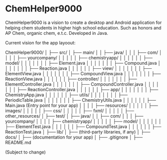 # ChemHelper9000

ChemHelper9000 is a vision to create a desktop and Android application for helping chem students in higher high school education. Such as honors and AP Chem, organic chem, e.t.c. Developed in Java.

Current vision for the app layoout:

ChemHelper9000/
│
├── src/
│   ├── main/
│   │   ├── java/
│   │   │   ├── com/
│   │   │   │   ├── yourcompany/
│   │   │   │   │   ├── chemistryapp/
│   │   │   │   │   │   ├── model/
│   │   │   │   │   │   │   ├── Element.java
│   │   │   │   │   │   │   ├── Compound.java
│   │   │   │   │   │   │   ├── Reaction.java
│   │   │   │   │   │   ├── view/
│   │   │   │   │   │   │   ├── ElementView.java
│   │   │   │   │   │   │   ├── CompoundView.java
│   │   │   │   │   │   │   ├── ReactionView.java
│   │   │   │   │   │   ├── controller/
│   │   │   │   │   │   │   ├── ElementController.java
│   │   │   │   │   │   │   ├── CompoundController.java
│   │   │   │   │   │   │   ├── ReactionController.java
│   │   │   │   │   │   ├── app/
│   │   │   │   │   │   │   ├── ChemistryApp.java
│   │   │   │   │   │   ├── utils/
│   │   │   │   │   │   │   ├── PeriodicTable.java
│   │   │   │   │   │   │   ├── ChemistryUtils.java
│   │   │   │   │   │   ├── Main.java (Entry point for your app)
│   │   │   │   ├── resources/
│   │   │   │   │   ├── images/
│   │   │   │   │   ├── css/
│   │   │   │   │   ├── fxml/
│   │   │   │   │   ├── other_resources/
│
├── test/
│   ├── java/
│   │   ├── com/
│   │   │   ├── yourcompany/
│   │   │   │   ├── chemistryapp/
│   │   │   │   │   ├── model/
│   │   │   │   │   │   ├── ElementTest.java
│   │   │   │   │   │   ├── CompoundTest.java
│   │   │   │   │   │   ├── ReactionTest.java
│
├── lib/
│   ├── (third-party libraries, if any)
│
├── docs/
│   ├── (documentation for your app)
│
├── .gitignore
│
├── README.md

(Subject to change)
